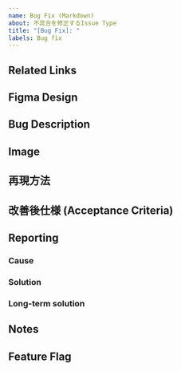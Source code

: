 ```yaml
---
name: Bug Fix (Markdown)
about: 不具合を修正するIssue Type
title: "[Bug Fix]: "
labels: Bug fix
---
```


## Related Links
<!-- 関連する Issue や、 Slack のリンクを記載する -->

## Figma Design
<!-- FigmaのDesignリンクを記載する。 -->

## Bug Description
<!-- 現状のバグ状況を記載する。記載方法は、誰が、何をすると、何が起きるか、を記載する。暫定対応と恒久対応がある場合、暫定対応をBugとしてIssueを作成し、恒久対応をRefactoringのIssueで作成して対応する。（この対応で合わない場合は、柔軟に対応する） -->

## Image
<!-- DesignやCaptureを張る場合、こちらに記載する。 -->

## 再現方法
<!-- どうしたら、再現されるかの詳細手順を箇条書きで記載する。（又は、動画があればそちらを添付する。） -->

## 改善後仕様 (Acceptance Criteria)

## Reporting
<!-- Bugの内容は微小なものでも必ず、Sprint Retrospectiveにて共有する。Formatは以下の通り。 -->
### Cause

### Solution

### Long-term solution

## Notes

## Feature Flag
